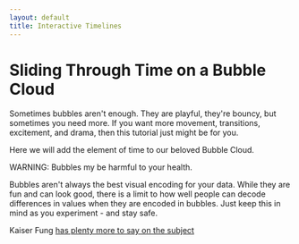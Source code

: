 ```yaml
---
layout: default
title: Interactive Timelines
---
```


# Sliding Through Time on a Bubble Cloud

Sometimes bubbles aren't enough. They are playful, they're bouncy, but sometimes you need more. If you want more movement, transitions, excitement, and drama, then this tutorial just might be for you.

Here we will add the element of time to our beloved Bubble Cloud.

<div class="warning">
<p>WARNING: Bubbles my be harmful to your health.</p>
<p>Bubbles aren't always the best visual encoding for your data. While they are fun and can look good, there is a limit to how well people can decode differences in values when they are encoded in bubbles. Just keep this in mind as you experiment - and stay safe.</p>
<p>Kaiser Fung <a href="http://junkcharts.typepad.com/junk_charts/bubble_chart/">has plenty more to say on the subject</a></p>
</div>
